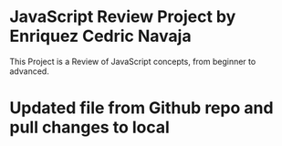 # JavaScript Review Project by Enriquez Cedric Navaja
This Project is a Review of JavaScript concepts, from beginner to advanced.

# Updated file from Github repo and pull changes to local